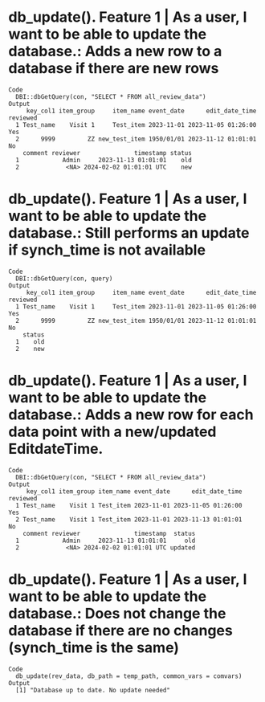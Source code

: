 # db_update(). Feature 1 | As a user, I want to be able to update the database.: Adds a new row to a database if there are new rows

    Code
      DBI::dbGetQuery(con, "SELECT * FROM all_review_data")
    Output
         key_col1 item_group     item_name event_date      edit_date_time reviewed
      1 Test_name    Visit 1     Test_item 2023-11-01 2023-11-05 01:26:00      Yes
      2      9999         ZZ new_test_item 1950/01/01 2023-11-12 01:01:01       No
        comment reviewer               timestamp status
      1            Admin     2023-11-13 01:01:01    old
      2             <NA> 2024-02-02 01:01:01 UTC    new

# db_update(). Feature 1 | As a user, I want to be able to update the database.: Still performs an update if synch_time is not available

    Code
      DBI::dbGetQuery(con, query)
    Output
         key_col1 item_group     item_name event_date      edit_date_time reviewed
      1 Test_name    Visit 1     Test_item 2023-11-01 2023-11-05 01:26:00      Yes
      2      9999         ZZ new_test_item 1950/01/01 2023-11-12 01:01:01       No
        status
      1    old
      2    new

# db_update(). Feature 1 | As a user, I want to be able to update the database.: Adds a new row for each data point with a new/updated EditdateTime.

    Code
      DBI::dbGetQuery(con, "SELECT * FROM all_review_data")
    Output
         key_col1 item_group item_name event_date      edit_date_time reviewed
      1 Test_name    Visit 1 Test_item 2023-11-01 2023-11-05 01:26:00      Yes
      2 Test_name    Visit 1 Test_item 2023-11-01 2023-11-13 01:01:01       No
        comment reviewer               timestamp  status
      1            Admin     2023-11-13 01:01:01     old
      2             <NA> 2024-02-02 01:01:01 UTC updated

# db_update(). Feature 1 | As a user, I want to be able to update the database.: Does not change the database if there are no changes (synch_time is the same)

    Code
      db_update(rev_data, db_path = temp_path, common_vars = comvars)
    Output
      [1] "Database up to date. No update needed"

